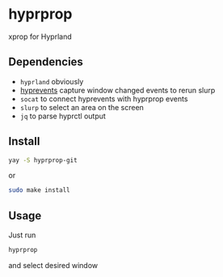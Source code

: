 # hyprprop
xprop for Hyprland


## Dependencies
- `hyprland` obviously
- [hyprevents](https://github.com/vilari-mickopf/hyprevents) capture window changed events to rerun slurp
- `socat` to connect hyprevents with hyprprop events
- `slurp` to select an area on the screen
- `jq` to parse hyprctl output

## Install
```bash
yay -S hyprprop-git
```
or
```bash
sudo make install
```

## Usage
Just run
```bash
hyprprop
```
and select desired window
